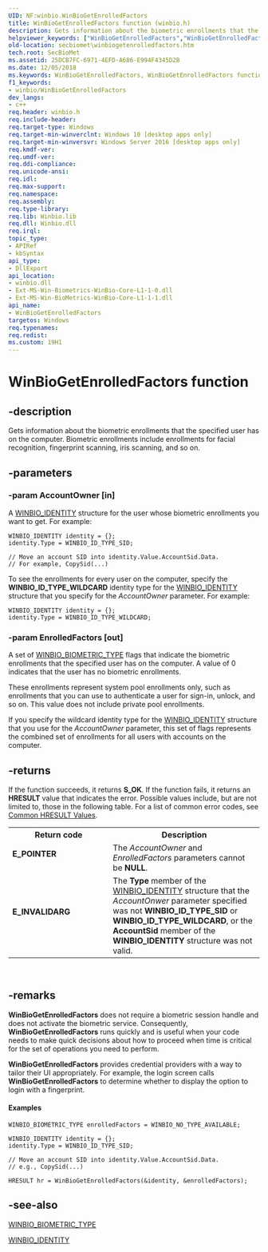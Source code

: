 ```yaml
---
UID: NF:winbio.WinBioGetEnrolledFactors
title: WinBioGetEnrolledFactors function (winbio.h)
description: Gets information about the biometric enrollments that the specified user has on the computer.helpviewer_keywords: ["WinBioGetEnrolledFactors","WinBioGetEnrolledFactors function [Windows Biometric Framework API]","secbiomet.winbiogetenrolledfactors","winbio/WinBioGetEnrolledFactors"]
old-location: secbiomet\winbiogetenrolledfactors.htm
tech.root: SecBioMet
ms.assetid: 25DCB7FC-6971-4EFD-A686-E994F4345D2B
ms.date: 12/05/2018
ms.keywords: WinBioGetEnrolledFactors, WinBioGetEnrolledFactors function [Windows Biometric Framework API], secbiomet.winbiogetenrolledfactors, winbio/WinBioGetEnrolledFactors
f1_keywords:
- winbio/WinBioGetEnrolledFactors
dev_langs:
- c++
req.header: winbio.h
req.include-header: 
req.target-type: Windows
req.target-min-winverclnt: Windows 10 [desktop apps only]
req.target-min-winversvr: Windows Server 2016 [desktop apps only]
req.kmdf-ver: 
req.umdf-ver: 
req.ddi-compliance: 
req.unicode-ansi: 
req.idl: 
req.max-support: 
req.namespace: 
req.assembly: 
req.type-library: 
req.lib: Winbio.lib
req.dll: Winbio.dll
req.irql: 
topic_type:
- APIRef
- kbSyntax
api_type:
- DllExport
api_location:
- winbio.dll
- Ext-MS-Win-Biometrics-WinBio-Core-L1-1-0.dll
- Ext-MS-Win-BioMetrics-WinBio-Core-L1-1-1.dll
api_name:
- WinBioGetEnrolledFactors
targetos: Windows
req.typenames: 
req.redist: 
ms.custom: 19H1
---
```


# WinBioGetEnrolledFactors function


## -description


Gets information about the biometric enrollments that the specified user has on the computer. Biometric enrollments include enrollments for facial recognition, fingerprint scanning, iris scanning, and so on.


## -parameters




### -param AccountOwner [in]

A <a href="https://docs.microsoft.com/windows/desktop/SecBioMet/winbio-identity">WINBIO_IDENTITY</a> structure for the user whose biometric enrollments you want to get. For example:

<pre class="syntax" xml:space="preserve"><code>WINBIO_IDENTITY identity = {};
identity.Type = WINBIO_ID_TYPE_SID;

// Move an account SID into identity.Value.AccountSid.Data.
// For example, CopySid(...)</code></pre>
To see the enrollments for every user on the computer, specify the  <b>WINBIO_ID_TYPE_WILDCARD</b> identity type for the <a href="https://docs.microsoft.com/windows/desktop/SecBioMet/winbio-identity">WINBIO_IDENTITY</a> structure that you specify for the <i>AccountOwner</i> parameter. For example:

<pre class="syntax" xml:space="preserve"><code>WINBIO_IDENTITY identity = {};
identity.Type = WINBIO_ID_TYPE_WILDCARD;
</code></pre>

### -param EnrolledFactors [out]

A set of <a href="https://docs.microsoft.com/windows/desktop/SecBioMet/winbio-biometric-type-constants">WINBIO_BIOMETRIC_TYPE</a> flags that indicate the biometric enrollments that the specified user has on the computer. A value of 0 indicates that the user has no biometric enrollments.

These enrollments represent system pool enrollments only, such as enrollments that you can use to authenticate a user for sign-in, unlock, and so on.          This value does not include private pool enrollments.

If you specify the wildcard identity type for the  <a href="https://docs.microsoft.com/windows/desktop/SecBioMet/winbio-identity">WINBIO_IDENTITY</a> structure that you use for the <i>AccountOwner</i> parameter, this set of flags represents the combined set of enrollments for all users with accounts on the computer.


## -returns



If the function succeeds, it returns <b>S_OK</b>. If the function fails, it returns an <b>HRESULT</b> value that indicates the error. Possible values include, but are not limited to, those in the following table.  For a list of common error codes, see <a href="https://docs.microsoft.com/windows/desktop/SecCrypto/common-hresult-values">Common HRESULT Values</a>.

<table>
<tr>
<th>Return code</th>
<th>Description</th>
</tr>
<tr>
<td width="40%">
<dl>
<dt><b>E_POINTER</b></dt>
</dl>
</td>
<td width="60%">
The <i>AccountOwner</i> and <i>EnrolledFactors</i> parameters cannot be <b>NULL</b>.

</td>
</tr>
<tr>
<td width="40%">
<dl>
<dt><b>E_INVALIDARG</b></dt>
</dl>
</td>
<td width="60%">
The <b>Type</b> member of the <a href="https://docs.microsoft.com/windows/desktop/SecBioMet/winbio-identity">WINBIO_IDENTITY</a> structure that the  <i>AccountOnwer</i> parameter specified was not <b>WINBIO_ID_TYPE_SID</b> or <b>WINBIO_ID_TYPE_WILDCARD</b>, or the <b>AccountSid</b> member of the <b>WINBIO_IDENTITY</b> structure was not valid.

</td>
</tr>
</table>
 




## -remarks



<b>WinBioGetEnrolledFactors</b> does not require a biometric session handle and does not activate the biometric service. Consequently, <b>WinBioGetEnrolledFactors</b> runs quickly and is useful when your code needs to make quick decisions about how to proceed when time is critical for the set of operations you need to perform.

<b>WinBioGetEnrolledFactors</b> provides credential providers with a way to tailor their UI appropriately. For example, the login screen calls  <b>WinBioGetEnrolledFactors</b> to determine whether to display the option to login with a fingerprint.


#### Examples

<pre class="syntax" xml:space="preserve"><code>WINBIO_BIOMETRIC_TYPE enrolledFactors = WINBIO_NO_TYPE_AVAILABLE;

WINBIO_IDENTITY identity = {};
identity.Type = WINBIO_ID_TYPE_SID;

// Move an account SID into identity.Value.AccountSid.Data.
// e.g., CopySid(...)

HRESULT hr = WinBioGetEnrolledFactors(&amp;identity, &amp;enrolledFactors);
</code></pre>



## -see-also




<a href="https://docs.microsoft.com/windows/desktop/SecBioMet/winbio-biometric-type-constants">WINBIO_BIOMETRIC_TYPE</a>



<a href="https://docs.microsoft.com/windows/desktop/SecBioMet/winbio-identity">WINBIO_IDENTITY</a>
 

 

